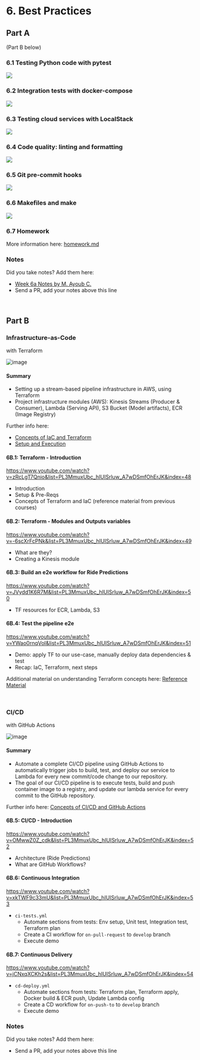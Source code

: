 # 6. Best Practices

## Part A

(Part B below)

### 6.1 Testing Python code with pytest

<a href="https://www.youtube.com/watch?v=CJp1eFQP5nk&list=PL3MmuxUbc_hIUISrluw_A7wDSmfOhErJK">
  <img src="images/thumbnail-6-1.jpg">
</a>


### 6.2 Integration tests with docker-compose

<a href="https://www.youtube.com/watch?v=lBX0Gl7Z1ck&list=PL3MmuxUbc_hIUISrluw_A7wDSmfOhErJK">
  <img src="images/thumbnail-6-2.jpg">
</a>


### 6.3 Testing cloud services with LocalStack

<a href="https://www.youtube.com/watch?v=9yMO86SYvuI&list=PL3MmuxUbc_hIUISrluw_A7wDSmfOhErJK">
  <img src="images/thumbnail-6-3.jpg">
</a>


### 6.4 Code quality: linting and formatting

<a href="https://www.youtube.com/watch?v=uImvWE-iSDQ&list=PL3MmuxUbc_hIUISrluw_A7wDSmfOhErJK">
  <img src="images/thumbnail-6-4.jpg">
</a>


### 6.5 Git pre-commit hooks

<a href="https://www.youtube.com/watch?v=lmMZ7Axk2T8&list=PL3MmuxUbc_hIUISrluw_A7wDSmfOhErJK">
  <img src="images/thumbnail-6-5.jpg">
</a>


### 6.6 Makefiles and make

<a href="https://www.youtube.com/watch?v=F6DZdvbRZQQ&list=PL3MmuxUbc_hIUISrluw_A7wDSmfOhErJK">
  <img src="images/thumbnail-6-6.jpg">
</a>


### 6.7 Homework


More information here: [homework.md](homework.md)


### Notes

Did you take notes? Add them here:

* [Week 6a Notes by M. Ayoub C.](https://gist.github.com/Qfl3x/267d4cff36b58de67b4e33ca3fc9983f)
* Send a PR, add your notes above this line

<br>

## Part B

### Infrastructure-as-Code
with Terraform 

![image](AWS-stream-pipeline.png)

#### Summary
* Setting up a stream-based pipeline infrastructure in AWS, using Terraform
* Project infrastructure modules (AWS): Kinesis Streams (Producer & Consumer), Lambda (Serving API), S3 Bucket (Model artifacts), ECR (Image Registry)

Further info here:
* [Concepts of IaC and Terraform](docs.md#concepts-of-iac-and-terraform)
* [Setup and Execution](https://github.com/DataTalksClub/mlops-zoomcamp/tree/main/06-best-practices/code#iac)

#### 6B.1: Terraform - Introduction

https://www.youtube.com/watch?v=zRcLgT7Qnio&list=PL3MmuxUbc_hIUISrluw_A7wDSmfOhErJK&index=48

* Introduction
* Setup & Pre-Reqs
* Concepts of Terraform and IaC (reference material from previous courses)

#### 6B.2: Terraform - Modules and Outputs variables

https://www.youtube.com/watch?v=-6scXrFcPNk&list=PL3MmuxUbc_hIUISrluw_A7wDSmfOhErJK&index=49

* What are they?
* Creating a Kinesis module

#### 6B.3: Build an e2e workflow for Ride Predictions

https://www.youtube.com/watch?v=JVydd1K6R7M&list=PL3MmuxUbc_hIUISrluw_A7wDSmfOhErJK&index=50

* TF resources for ECR, Lambda, S3

#### 6B.4: Test the pipeline e2e

https://www.youtube.com/watch?v=YWao0rnqVoI&list=PL3MmuxUbc_hIUISrluw_A7wDSmfOhErJK&index=51

* Demo: apply TF to our use-case, manually deploy data dependencies & test
* Recap: IaC, Terraform, next steps

Additional material on understanding Terraform concepts here: [Reference Material](docs.md#concepts-of-iac-and-terraform)

<br>

### CI/CD
with GitHub Actions

![image](ci_cd_zoomcamp.png)

#### Summary

* Automate a complete CI/CD pipeline using GitHub Actions to automatically trigger jobs 
to build, test, and deploy our service to Lambda for every new commit/code change to our repository.
* The goal of our CI/CD pipeline is to execute tests, build and push container image to a registry,
and update our lambda service for every commit to the GitHub repository.

Further info here: [Concepts of CI/CD and GitHub Actions](docs.md#concepts-of-ci-cd-and-github-actions)


#### 6B.5: CI/CD - Introduction

https://www.youtube.com/watch?v=OMwwZ0Z_cdk&list=PL3MmuxUbc_hIUISrluw_A7wDSmfOhErJK&index=52

* Architecture (Ride Predictions)
* What are GitHub Workflows?

#### 6B.6: Continuous Integration

https://www.youtube.com/watch?v=xkTWF9c33mU&list=PL3MmuxUbc_hIUISrluw_A7wDSmfOhErJK&index=53

* `ci-tests.yml`
    * Automate sections from tests: Env setup, Unit test, Integration test, Terraform plan
    * Create a CI workflow for `on-pull-request` to `develop` branch
    * Execute demo

#### 6B.7: Continuous Delivery

https://www.youtube.com/watch?v=jCNxqXCKh2s&list=PL3MmuxUbc_hIUISrluw_A7wDSmfOhErJK&index=54

* `cd-deploy.yml`
    * Automate sections from tests: Terraform plan, Terraform apply, Docker build & ECR push, Update Lambda config
    * Create a CD workflow for `on-push-to` to `develop` branch
    * Execute demo

### Notes

Did you take notes? Add them here:

* Send a PR, add your notes above this line
